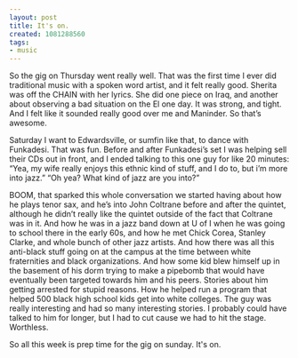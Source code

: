 ```yaml
---
layout: post
title: It's on.
created: 1081288560
tags:
- music
---
```

So the gig on Thursday went really well. That was the first time I ever did traditional music with a spoken word artist, and it felt really good. Sherita was off the CHAIN with her lyrics. She did one piece on Iraq, and another about observing a bad situation on the El one day. It was strong, and tight. And I felt like it sounded really good over me and Maninder. So that’s awesome.

Saturday I want to Edwardsville, or sumfin like that, to dance with Funkadesi. That was fun. Before and after Funkadesi’s set I was helping sell their CDs out in front, and I ended talking to this one guy for like 20 minutes:
“Yea, my wife really enjoys this ethnic kind of stuff, and I do to, but i’m more into jazz.” “Oh yea? What kind of jazz are you into?”

BOOM, that sparked this whole conversation we started having about how he plays tenor sax, and he’s into John  Coltrane before and after the quintet, although he didn’t really like the quintet outside of the fact that Coltrane was in it. And how he was in a jazz band down at U of I when he was going to school there in the early 60s, and how he met Chick Corea, Stanley Clarke, and whole bunch of other jazz artists. And how there was all this anti-black stuff going on at the campus at the time between white fraternities and black organizations. And how some kid blew himself up in the basement of his dorm trying to make a pipebomb that would have eventually been targeted towards him and his peers. Stories about him getting arrested for stupid reasons. How he helped run a program that helped 500 black high school kids get into white colleges. The guy was really interesting and had so many interesting stories. I probably could have talked to him for longer, but I had to cut cause we had to hit the stage. Worthless.

So all this week is prep time for the gig on sunday. It's on.
